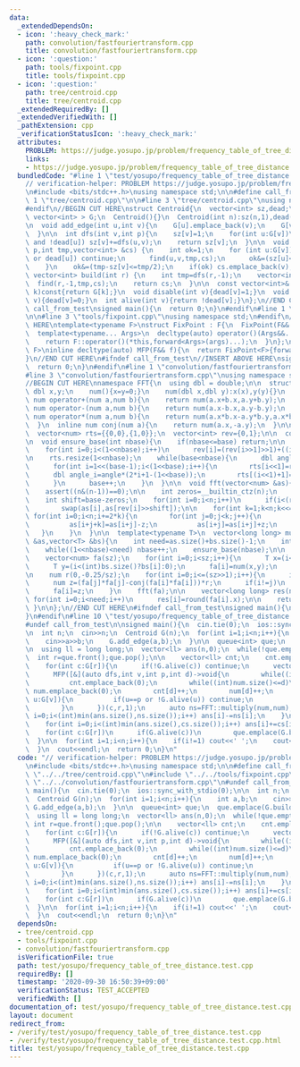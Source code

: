```yaml
---
data:
  _extendedDependsOn:
  - icon: ':heavy_check_mark:'
    path: convolution/fastfouriertransform.cpp
    title: convolution/fastfouriertransform.cpp
  - icon: ':question:'
    path: tools/fixpoint.cpp
    title: tools/fixpoint.cpp
  - icon: ':question:'
    path: tree/centroid.cpp
    title: tree/centroid.cpp
  _extendedRequiredBy: []
  _extendedVerifiedWith: []
  _pathExtension: cpp
  _verificationStatusIcon: ':heavy_check_mark:'
  attributes:
    PROBLEM: https://judge.yosupo.jp/problem/frequency_table_of_tree_distance
    links:
    - https://judge.yosupo.jp/problem/frequency_table_of_tree_distance
  bundledCode: "#line 1 \"test/yosupo/frequency_table_of_tree_distance.test.cpp\"\n\
    // verification-helper: PROBLEM https://judge.yosupo.jp/problem/frequency_table_of_tree_distance\n\
    \n#include <bits/stdc++.h>\nusing namespace std;\n\n#define call_from_test\n#line\
    \ 1 \"tree/centroid.cpp\"\n\n#line 3 \"tree/centroid.cpp\"\nusing namespace std;\n\
    #endif\n//BEGIN CUT HERE\nstruct Centroid{\n  vector<int> sz,dead;\n  vector<\
    \ vector<int> > G;\n  Centroid(){}\n  Centroid(int n):sz(n,1),dead(n,0),G(n){}\n\
    \n  void add_edge(int u,int v){\n    G[u].emplace_back(v);\n    G[v].emplace_back(u);\n\
    \  }\n\n  int dfs(int v,int p){\n    sz[v]=1;\n    for(int u:G[v])\n      if(u!=p\
    \ and !dead[u]) sz[v]+=dfs(u,v);\n    return sz[v];\n  }\n\n  void find(int v,int\
    \ p,int tmp,vector<int> &cs) {\n    int ok=1;\n    for (int u:G[v]){\n      if(u==p\
    \ or dead[u]) continue;\n      find(u,v,tmp,cs);\n      ok&=(sz[u]<=tmp/2);\n\
    \    }\n    ok&=(tmp-sz[v]<=tmp/2);\n    if(ok) cs.emplace_back(v);\n  }\n\n \
    \ vector<int> build(int r) {\n    int tmp=dfs(r,-1);\n    vector<int> cs;\n  \
    \  find(r,-1,tmp,cs);\n    return cs;\n  }\n\n  const vector<int>& operator[](int\
    \ k)const{return G[k];}\n  void disable(int v){dead[v]=1;}\n  void  enable(int\
    \ v){dead[v]=0;}\n  int alive(int v){return !dead[v];}\n};\n//END CUT HERE\n#ifndef\
    \ call_from_test\nsigned main(){\n  return 0;\n}\n#endif\n#line 1 \"tools/fixpoint.cpp\"\
    \n\n#line 3 \"tools/fixpoint.cpp\"\nusing namespace std;\n#endif\n//BEGIN CUT\
    \ HERE\ntemplate<typename F>\nstruct FixPoint : F{\n  FixPoint(F&& f):F(forward<F>(f)){}\n\
    \  template<typename... Args>\n  decltype(auto) operator()(Args&&... args) const{\n\
    \    return F::operator()(*this,forward<Args>(args)...);\n  }\n};\ntemplate<typename\
    \ F>\ninline decltype(auto) MFP(F&& f){\n  return FixPoint<F>{forward<F>(f)};\n\
    }\n//END CUT HERE\n#ifndef call_from_test\n//INSERT ABOVE HERE\nsigned main(){\n\
    \  return 0;\n}\n#endif\n#line 1 \"convolution/fastfouriertransform.cpp\"\n\n\
    #line 3 \"convolution/fastfouriertransform.cpp\"\nusing namespace std;\n#endif\n\
    //BEGIN CUT HERE\nnamespace FFT{\n  using dbl = double;\n\n  struct num{\n   \
    \ dbl x,y;\n    num(){x=y=0;}\n    num(dbl x,dbl y):x(x),y(y){}\n  };\n\n  inline\
    \ num operator+(num a,num b){\n    return num(a.x+b.x,a.y+b.y);\n  }\n  inline\
    \ num operator-(num a,num b){\n    return num(a.x-b.x,a.y-b.y);\n  }\n  inline\
    \ num operator*(num a,num b){\n    return num(a.x*b.x-a.y*b.y,a.x*b.y+a.y*b.x);\n\
    \  }\n  inline num conj(num a){\n    return num(a.x,-a.y);\n  }\n\n  int base=1;\n\
    \  vector<num> rts={{0,0},{1,0}};\n  vector<int> rev={0,1};\n\n  const dbl PI=asinl(1)*2;\n\
    \n  void ensure_base(int nbase){\n    if(nbase<=base) return;\n\n    rev.resize(1<<nbase);\n\
    \    for(int i=0;i<(1<<nbase);i++)\n      rev[i]=(rev[i>>1]>>1)+((i&1)<<(nbase-1));\n\
    \n    rts.resize(1<<nbase);\n    while(base<nbase){\n      dbl angle=2*PI/(1<<(base+1));\n\
    \      for(int i=1<<(base-1);i<(1<<base);i++){\n        rts[i<<1]=rts[i];\n  \
    \      dbl angle_i=angle*(2*i+1-(1<<base));\n        rts[(i<<1)+1]=num(cos(angle_i),sin(angle_i));\n\
    \      }\n      base++;\n    }\n  }\n\n  void fft(vector<num> &as){\n    int n=as.size();\n\
    \    assert((n&(n-1))==0);\n\n    int zeros=__builtin_ctz(n);\n    ensure_base(zeros);\n\
    \    int shift=base-zeros;\n    for(int i=0;i<n;i++)\n      if(i<(rev[i]>>shift))\n\
    \        swap(as[i],as[rev[i]>>shift]);\n\n    for(int k=1;k<n;k<<=1){\n     \
    \ for(int i=0;i<n;i+=2*k){\n        for(int j=0;j<k;j++){\n          num z=as[i+j+k]*rts[j+k];\n\
    \          as[i+j+k]=as[i+j]-z;\n          as[i+j]=as[i+j]+z;\n        }\n   \
    \   }\n    }\n  }\n\n  template<typename T>\n  vector<long long> multiply(vector<T>\
    \ &as,vector<T> &bs){\n    int need=as.size()+bs.size()-1;\n    int nbase=0;\n\
    \    while((1<<nbase)<need) nbase++;\n    ensure_base(nbase);\n\n    int sz=1<<nbase;\n\
    \    vector<num> fa(sz);\n    for(int i=0;i<sz;i++){\n      T x=(i<(int)as.size()?as[i]:0);\n\
    \      T y=(i<(int)bs.size()?bs[i]:0);\n      fa[i]=num(x,y);\n    }\n    fft(fa);\n\
    \n    num r(0,-0.25/sz);\n    for(int i=0;i<=(sz>>1);i++){\n      int j=(sz-i)&(sz-1);\n\
    \      num z=(fa[j]*fa[j]-conj(fa[i]*fa[i]))*r;\n      if(i!=j)\n        fa[j]=(fa[i]*fa[i]-conj(fa[j]*fa[j]))*r;\n\
    \      fa[i]=z;\n    }\n    fft(fa);\n\n    vector<long long> res(need);\n   \
    \ for(int i=0;i<need;i++)\n      res[i]=round(fa[i].x);\n\n    return res;\n \
    \ }\n\n};\n//END CUT HERE\n#ifndef call_from_test\nsigned main(){\n  return 0;\n\
    }\n#endif\n#line 10 \"test/yosupo/frequency_table_of_tree_distance.test.cpp\"\n\
    #undef call_from_test\n\nsigned main(){\n  cin.tie(0);\n  ios::sync_with_stdio(0);\n\
    \n  int n;\n  cin>>n;\n  Centroid G(n);\n  for(int i=1;i<n;i++){\n    int a,b;\n\
    \    cin>>a>>b;\n    G.add_edge(a,b);\n  }\n\n  queue<int> que;\n  que.emplace(G.build(0)[0]);\n\
    \n  using ll = long long;\n  vector<ll> ans(n,0);\n  while(!que.empty()){\n  \
    \  int r=que.front();que.pop();\n\n    vector<ll> cnt;\n    cnt.emplace_back(1);\n\
    \    for(int c:G[r]){\n      if(!G.alive(c)) continue;\n      vector<ll> num;\n\
    \      MFP([&](auto dfs,int v,int p,int d)->void{\n        while((int)cnt.size()<=d)\n\
    \          cnt.emplace_back(0);\n        while((int)num.size()<=d)\n         \
    \ num.emplace_back(0);\n        cnt[d]++;\n        num[d]++;\n        for(int\
    \ u:G[v]){\n          if(u==p or !G.alive(u)) continue;\n          dfs(u,v,d+1);\n\
    \        }\n      })(c,r,1);\n      auto ns=FFT::multiply(num,num);\n      for(int\
    \ i=0;i<(int)min(ans.size(),ns.size());i++) ans[i]-=ns[i];\n    }\n    auto cs=FFT::multiply(cnt,cnt);\n\
    \    for(int i=0;i<(int)min(ans.size(),cs.size());i++) ans[i]+=cs[i];\n\n    G.disable(r);\n\
    \    for(int c:G[r])\n      if(G.alive(c))\n        que.emplace(G.build(c)[0]);\n\
    \  }\n\n  for(int i=1;i<n;i++){\n    if(i!=1) cout<<' ';\n    cout<<ans[i]/2;\n\
    \  }\n  cout<<endl;\n  return 0;\n}\n"
  code: "// verification-helper: PROBLEM https://judge.yosupo.jp/problem/frequency_table_of_tree_distance\n\
    \n#include <bits/stdc++.h>\nusing namespace std;\n\n#define call_from_test\n#include\
    \ \"../../tree/centroid.cpp\"\n#include \"../../tools/fixpoint.cpp\"\n#include\
    \ \"../../convolution/fastfouriertransform.cpp\"\n#undef call_from_test\n\nsigned\
    \ main(){\n  cin.tie(0);\n  ios::sync_with_stdio(0);\n\n  int n;\n  cin>>n;\n\
    \  Centroid G(n);\n  for(int i=1;i<n;i++){\n    int a,b;\n    cin>>a>>b;\n   \
    \ G.add_edge(a,b);\n  }\n\n  queue<int> que;\n  que.emplace(G.build(0)[0]);\n\n\
    \  using ll = long long;\n  vector<ll> ans(n,0);\n  while(!que.empty()){\n   \
    \ int r=que.front();que.pop();\n\n    vector<ll> cnt;\n    cnt.emplace_back(1);\n\
    \    for(int c:G[r]){\n      if(!G.alive(c)) continue;\n      vector<ll> num;\n\
    \      MFP([&](auto dfs,int v,int p,int d)->void{\n        while((int)cnt.size()<=d)\n\
    \          cnt.emplace_back(0);\n        while((int)num.size()<=d)\n         \
    \ num.emplace_back(0);\n        cnt[d]++;\n        num[d]++;\n        for(int\
    \ u:G[v]){\n          if(u==p or !G.alive(u)) continue;\n          dfs(u,v,d+1);\n\
    \        }\n      })(c,r,1);\n      auto ns=FFT::multiply(num,num);\n      for(int\
    \ i=0;i<(int)min(ans.size(),ns.size());i++) ans[i]-=ns[i];\n    }\n    auto cs=FFT::multiply(cnt,cnt);\n\
    \    for(int i=0;i<(int)min(ans.size(),cs.size());i++) ans[i]+=cs[i];\n\n    G.disable(r);\n\
    \    for(int c:G[r])\n      if(G.alive(c))\n        que.emplace(G.build(c)[0]);\n\
    \  }\n\n  for(int i=1;i<n;i++){\n    if(i!=1) cout<<' ';\n    cout<<ans[i]/2;\n\
    \  }\n  cout<<endl;\n  return 0;\n}\n"
  dependsOn:
  - tree/centroid.cpp
  - tools/fixpoint.cpp
  - convolution/fastfouriertransform.cpp
  isVerificationFile: true
  path: test/yosupo/frequency_table_of_tree_distance.test.cpp
  requiredBy: []
  timestamp: '2020-09-30 16:50:39+09:00'
  verificationStatus: TEST_ACCEPTED
  verifiedWith: []
documentation_of: test/yosupo/frequency_table_of_tree_distance.test.cpp
layout: document
redirect_from:
- /verify/test/yosupo/frequency_table_of_tree_distance.test.cpp
- /verify/test/yosupo/frequency_table_of_tree_distance.test.cpp.html
title: test/yosupo/frequency_table_of_tree_distance.test.cpp
---
```

